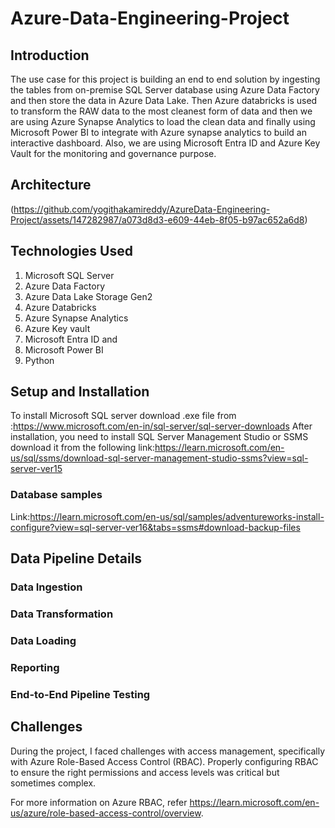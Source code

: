 # Azure-Data-Engineering-Project
## Introduction
The use case for this project is building an end to end solution by ingesting the tables from on-premise SQL Server database using Azure Data Factory and then store the data in Azure Data Lake. Then Azure databricks is used to transform the RAW data to the most cleanest form of data and then we are using Azure Synapse Analytics to load the clean data and finally using Microsoft Power BI to integrate with Azure synapse analytics to build an interactive dashboard. Also, we are using Microsoft Entra ID and Azure Key Vault for the monitoring and governance purpose. 
## Architecture
(https://github.com/yogithakamireddy/AzureData-Engineering-Project/assets/147282987/a073d8d3-e609-44eb-8f05-b97ac652a6d8)
## Technologies Used
1. Microsoft SQL Server
2. Azure Data Factory
3. Azure Data Lake Storage Gen2
4. Azure Databricks
5. Azure Synapse Analytics
6. Azure Key vault
7. Microsoft Entra ID and
8. Microsoft Power BI
9. Python 
## Setup and Installation
To install Microsoft SQL server download .exe file from :https://www.microsoft.com/en-in/sql-server/sql-server-downloads
After installation, you need to install SQL Server Management Studio or SSMS download it from the following 
link:https://learn.microsoft.com/en-us/sql/ssms/download-sql-server-management-studio-ssms?view=sql-server-ver15
### Database samples
Link:https://learn.microsoft.com/en-us/sql/samples/adventureworks-install-configure?view=sql-server-ver16&tabs=ssms#download-backup-files
## Data Pipeline Details
### Data Ingestion
### Data Transformation
### Data Loading
### Reporting
### End-to-End Pipeline Testing
## Challenges
During the project, I faced challenges with access management, specifically with Azure Role-Based Access Control (RBAC). Properly configuring RBAC to ensure the right permissions and access levels was critical but sometimes complex.

For more information on Azure RBAC, refer https://learn.microsoft.com/en-us/azure/role-based-access-control/overview.
